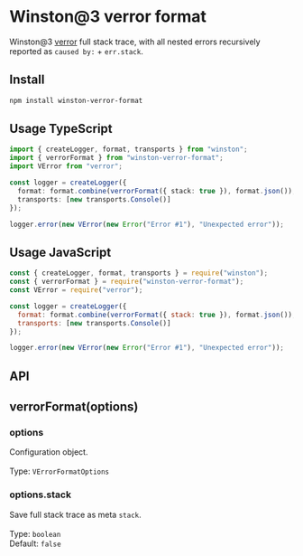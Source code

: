 # Winston@3 verror format

Winston@3 [verror](https://github.com/joyent/node-verror) full stack trace, with all nested errors recursively reported as `caused by:` + `err.stack`.

## Install

```bash
npm install winston-verror-format
```

## Usage TypeScript

```typescript
import { createLogger, format, transports } from "winston";
import { verrorFormat } from "winston-verror-format";
import VError from "verror";

const logger = createLogger({
  format: format.combine(verrorFormat({ stack: true }), format.json()),
  transports: [new transports.Console()]
});

logger.error(new VError(new Error("Error #1"), "Unexpected error"));
```

## Usage JavaScript

```js
const { createLogger, format, transports } = require("winston");
const { verrorFormat } = require("winston-verror-format");
const VError = require("verror");

const logger = createLogger({
  format: format.combine(verrorFormat({ stack: true }), format.json()),
  transports: [new transports.Console()]
});

logger.error(new VError(new Error("Error #1"), "Unexpected error"));
```

## API

## verrorFormat(options)

### options

Configuration object.<br><br>Type: `VErrorFormatOptions`

### options.stack

Save full stack trace as meta `stack`.<br><br> Type: `boolean`<br> Default: `false`
